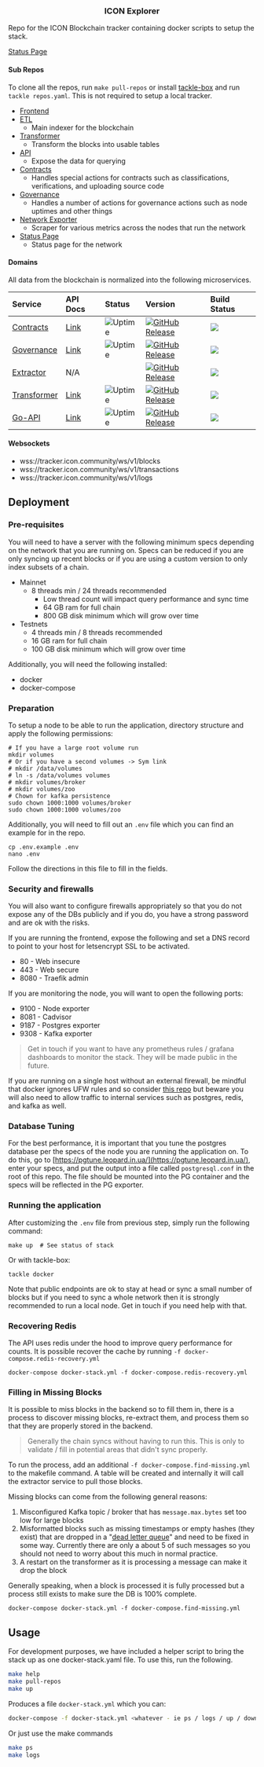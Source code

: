 <p align="center">
  <h3 align="center">ICON Explorer</h3>
</p>

Repo for the ICON Blockchain tracker containing docker scripts to setup the stack.

[Status Page](https://status.icon.sudoblock.io)

#### Sub Repos

To clone all the repos, run `make pull-repos` or install [tackle-box](https://github.com/robcxyz/tackle-box) and run `tackle repos.yaml`. This is not required to setup a local tracker. 

- [Frontend](https://github.com/sudoblockio/icon-tracker-frontend)
- [ETL](https://github.com/sudoblockio/icon-go-etl)
    - Main indexer for the blockchain
- [Transformer](https://github.com/sudoblockio/icon-transformer)
    - Transform the blocks into usable tables
- [API](https://github.com/sudoblockio/icon-go-api)
    - Expose the data for querying
- [Contracts](https://github.com/sudoblockio/icon-contracts)
  - Handles special actions for contracts such as classifications, verifications, and uploading source code 
- [Governance](https://github.com/sudoblockio/icon-contracts)
  - Handles a number of actions for governance actions such as node uptimes and other things 
- [Network Exporter](https://github.com/sudoblockio/icon-network-exporter)
    - Scraper for various metrics across the nodes that run the network
- [Status Page](https://github.com/sudoblockio/icon-status-page)
    - Status page for the network 

#### Domains

All data from the blockchain is normalized into the following microservices.

| Service                                                          | API Docs                                                        | Status                                                                                                                                                                                 | Version | Build Status | 
|:-----------------------------------------------------------------|:----------------------------------------------------------------|:---------------------------------------------------------------------------------------------------------------------------------------------------------------------------------------|:---- | :---- | 
| [Contracts](https://github.com/sudoblockio/icon-contracts)       | [Link](https://tracker.icon.community/api/v1/contracts/docs)    | ![Uptime](https://img.shields.io/endpoint?url=https%3A%2F%2Fraw.githubusercontent.com%2Fsudoblockio%2Ficon-status-page%2Fmaster%2Fapi%2Fprod-mainnet-contracts-service%2Fuptime.json)  | [![GitHub Release](https://img.shields.io/github/release/sudoblockio/icon-contracts.svg?style=flat)]() | ![](https://github.com/sudoblockio/icon-contracts/workflows/push-main-dockerhub/badge.svg?branch=main)
| [Governance](https://github.com/sudoblockio/icon-governance)     | [Link](https://tracker.icon.geometry.io/api/v1/governance/docs) | ![Uptime](https://img.shields.io/endpoint?url=https%3A%2F%2Fraw.githubusercontent.com%2Fsudoblockio%2Ficon-status-page%2Fmaster%2Fapi%2Fprod-mainnet-governance-service%2Fuptime.json) | [![GitHub Release](https://img.shields.io/github/release/sudoblockio/icon-governance.svg?style=flat)]() | ![](https://github.com/sudoblockio/icon-governance/workflows/push-main-dockerhub/badge.svg?branch=main)
| [Extractor](https://github.com/sudoblockio/icon-extractor)       | N/A                                                             |                                                                                                                                                                                        | [![GitHub Release](https://img.shields.io/github/release/sudoblockio/icon-extractor.svg?style=flat)]() | ![](https://github.com/sudoblockio/icon-extractor/workflows/push-main/badge.svg?branch=main)
| [Transformer](https://github.com/sudoblockio/icon-transformer)   | [Link](https://tracker.icon.geometry.io/api/v1/metrics/docs)    | ![Uptime](https://img.shields.io/endpoint?url=https%3A%2F%2Fraw.githubusercontent.com%2Fsudoblockio%2Ficon-status-page%2Fmaster%2Fapi%2Fprod-mainnet-api%2Fuptime.json)                 | [![GitHub Release](https://img.shields.io/github/release/sudoblockio/icon-transformer.svg?style=flat)]() | ![](https://github.com/sudoblockio/icon-transformer/workflows/push-main/badge.svg?branch=main)
| [Go-API](https://github.com/sudoblockio/icon-go-api)             | [Link](https://tracker.icon.geometry.io/api/v1/metrics/docs)    | ![Uptime](https://img.shields.io/endpoint?url=https%3A%2F%2Fraw.githubusercontent.com%2Fsudoblockio%2Ficon-status-page%2Fmaster%2Fapi%2Fprod-mainnet-api%2Fuptime.json)                | [![GitHub Release](https://img.shields.io/github/release/sudoblockio/icon-go-api.svg?style=flat)]() | ![](https://github.com/sudoblockio/icon-go-api/workflows/push-main/badge.svg?branch=main)


#### Websockets

- wss://tracker.icon.community/ws/v1/blocks
- wss://tracker.icon.community/ws/v1/transactions
- wss://tracker.icon.community/ws/v1/logs

## Deployment 

### Pre-requisites

You will need to have a server with the following minimum specs depending on the network that you are running on. Specs can be reduced if you are only syncing up recent blocks or if you are using a custom version to only index subsets of a chain.

- Mainnet
  - 8 threads min / 24 threads recommended
    - Low thread count will impact query performance and sync time
    - 64 GB ram for full chain
    - 800 GB disk minimum which will grow over time
- Testnets
  - 4 threads min / 8 threads recommended
  - 16 GB ram for full chain
  - 100 GB disk minimum which will grow over time

Additionally, you will need the following installed:

- docker
- docker-compose

### Preparation

To setup a node to be able to run the application, directory structure and apply the following permissions:

```shell
# If you have a large root volume run 
mkdir volumes 
# Or if you have a second volumes -> Sym link  
# mkdir /data/volumes
# ln -s /data/volumes volumes
# mkdir volumes/broker
# mkdir volumes/zoo
# Chown for kafka persistence 
sudo chown 1000:1000 volumes/broker
sudo chown 1000:1000 volumes/zoo
```

Additionally, you will need to fill out an `.env` file which you can find an example for in the repo.

```shell
cp .env.example .env
nano .env
```

Follow the directions in this file to fill in the fields.

### Security and firewalls

You will also want to configure firewalls appropriately so that you do not expose any of the DBs publicly and if you do, you have a strong password and are ok with the risks.

If you are running the frontend, expose the following and set a DNS record to point to your host for letsencrypt SSL to be activated.

- 80 - Web insecure
- 443 - Web secure
- 8080 - Traefik admin

If you are monitoring the node, you will want to open the following ports:

- 9100 - Node exporter
- 8081 - Cadvisor
- 9187 - Postgres exporter
- 9308 - Kafka exporter

> Get in touch if you want to have any prometheus rules / grafana dashboards to monitor the stack. They will be made public in the future.

If you are running on a single host without an external firewall, be mindful that docker ignores UFW rules and so consider [this repo](https://github.com/chaifeng/ufw-docker) but beware you will also need to allow traffic to internal services such as postgres, redis, and kafka as well.

### Database Tuning

For the best performance, it is important that you tune the postgres database per the specs of the node you are running the application on. To do this, go to [https://pgtune.leopard.in.ua/](https://pgtune.leopard.in.ua/), enter your specs, and put the output into a file called `postgresql.conf` in the root of this repo.  The file should be mounted into the PG container and the specs will be reflected in the PG exporter.

### Running the application

After customizing the `.env` file from previous step, simply run the following command:

```shell
make up  # See status of stack 
```

Or with tackle-box:

```shell
tackle docker 
```

Note that public endpoints are ok to stay at head or sync a small number of blocks but if you need to sync a whole network then it is strongly recommended to run a local node. Get in touch if you need help with that. 

### Recovering Redis

The API uses redis under the hood to improve query performance for counts. It is possible recover the cache by running `-f docker-compose.redis-recovery.yml`

```shell
docker-compose docker-stack.yml -f docker-compose.redis-recovery.yml
```

### Filling in Missing Blocks

It is possible to miss blocks in the backend so to fill them in, there is a process to discover missing blocks, re-extract them, and process them so that they are properly stored in the backend.

> Generally the chain syncs without having to run this. This is only to validate / fill in potential areas that didn't sync properly. 

To run the process, add an additional `-f docker-compose.find-missing.yml` to the makefile command.  A table will be created and internally it will call the extractor service to pull those blocks.

Missing blocks can come from the following general reasons:

1. Misconfigured Kafka topic / broker that has `message.max.bytes` set too low for large blocks
2. Misformatted blocks such as missing timestamps or empty hashes (they exist) that are dropped in a "[dead letter queue](https://medium.com/@sannidhi.s.t/dead-letter-queues-dlqs-in-kafka-afb4b6835309)" and need to be fixed in some way.  Currently there are only a about 5 of such messages so you should not need to worry about this much in normal practice.
3. A restart on the transformer as it is processing a message can make it drop the block

Generally speaking, when a block is processed it is fully processed but a process still exists to make sure the DB is 100% complete.

```shell
docker-compose docker-stack.yml -f docker-compose.find-missing.yml
```

## Usage

For development purposes, we have included a helper script to bring the stack up as one docker-stack.yaml file. To use
this, run the following.

```bash
make help 
make pull-repos 
make up 
```

Produces a file `docker-stack.yml` which you can:

```bash
docker-compose -f docker-stack.yml <whatever - ie ps / logs / up / down>
```

Or just use the make commands

```bash
make ps 
make logs 
```